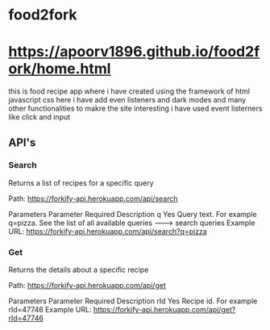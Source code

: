# food2fork
# https://apoorv1896.github.io/food2fork/home.html
this is food recipe app where i have created using the framework of html javascript css here i have add even listeners and dark modes and many other functionalities
to makre the site interesting i have used event listerners like click and input
## API's
### Search
Returns a list of recipes for a specific query

Path: https://forkify-api.herokuapp.com/api/search

Parameters
Parameter	Required	Description
q	Yes	Query text. For example q=pizza. See the list of all available queries 🡒 search queries
Example URL: https://forkify-api.herokuapp.com/api/search?q=pizza

### Get
Returns the details about a specific recipe

Path: https://forkify-api.herokuapp.com/api/get

Parameters
Parameter	Required	Description
rId	Yes	Recipe id. For example rId=47746
Example URL: https://forkify-api.herokuapp.com/api/get?rId=47746
